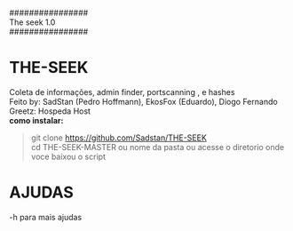 ################<br />
   The seek 1.0 <br />
################<br />

# THE-SEEK
Coleta de informações, admin finder, portscanning , e hashes<br />
Feito by: SadStan (Pedro Hoffmann), EkosFox (Eduardo), Diogo Fernando<br />
Greetz: Hospeda Host<br />
<b>como instalar:</b><br />
> git clone https://github.com/Sadstan/THE-SEEK <br />
> cd THE-SEEK-MASTER ou nome da pasta ou acesse o diretorio onde voce baixou o script <br />

# AJUDAS
-h para mais ajudas <br/>
